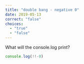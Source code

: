 ```yaml
---
title: "double bang - negative 0"
date: 2019-05-13
correct: "false"
choices:
  - "true"
  - "false"
---
```


What will the console.log print?

```js
console.log(!!-0)
```
